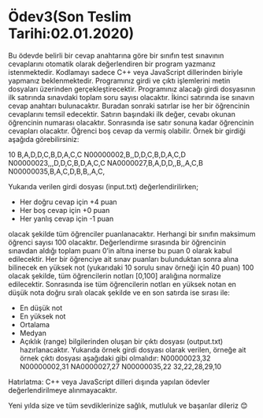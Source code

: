 # Ödev3(Son Teslim Tarihi:02.01.2020)
Bu ödevde belirli bir cevap anahtarına göre bir sınıfın test sınavının cevaplarını otomatik olarak değerlendiren bir program yazmanız istenmektedir. Kodlamayı sadece C++ veya JavaScript dillerinden biriyle yapmanız beklenmektedir. Programınız girdi ve çıktı işlemlerini metin dosyaları üzerinden gerçekleştirecektir. 
Programınız alacağı girdi dosyasının ilk satırında sınavdaki toplam soru sayısı olacaktır. İkinci satırında ise sınavın cevap anahtarı bulunacaktır. Buradan sonraki satırlar ise her bir öğrencinin cevaplarını temsil edecektir. Satırın başındaki ilk değer, cevabı okunan öğrencinin numarası olacaktır. Sonrasında ise satır sonuna kadar öğrencinin cevapları olacaktır. Öğrenci boş cevap da vermiş olabilir. Örnek bir girdiği aşağıda görebilirsiniz:

10
B,A,D,D,C,B,D,A,C,C
N00000002,B,,D,D,C,B,D,A,C,D
N00000023,,,D,D,C,B,D,A,C,C
NA0000027,B,A,D,D,,B,,A,C,B
N00000035,B,A,C,D,B,B,,A,C,

Yukarıda verilen girdi dosyası (input.txt) değerlendirilirken;
-	Her doğru cevap için +4 puan
-	Her boş cevap için +0 puan
-	Her yanlış cevap için -1 puan

olacak şekilde tüm öğrenciler puanlanacaktır. Herhangi bir sınıfın maksimum öğrenci sayısı 100 olacaktır. Değerlendirme sırasında bir öğrencinin sınavdan aldığı toplam puanı 0’in altına inerse bu puan 0 olarak kabul edilecektir. Her bir öğrenciye ait sınav puanları bulunduktan sonra alına bilinecek en yüksek not (yukarıdaki 10 sorulu sınav örneği için 40 puan) 100 olacak şekilde, tüm öğrencilerin notları [0,100] aralığına normalize edilecektir. Sonrasında ise tüm öğrencilerin notları en yüksek notan en düşük nota doğru sıralı olacak şekilde ve en son satırda ise sırası ile:

-	En düşük not
-	En yüksek not
-	Ortalama
-	Medyan
-	Açıklık (range)
bilgilerinden oluşan bir çıktı dosyası (output.txt) hazırlanacaktır. 
Yukarıda örnek girdi dosyası olarak verilen, örneğe ait örnek çıktı dosyası aşağıdaki gibi olmalıdır:
N00000023,32
N00000002,31
NA0000027,27
N00000035,22
32,22,28,29,10

Hatırlatma: C++ veya JavaScript dilleri dışında yapılan ödevler değerlendirilmeye alınmayacaktır.

Yeni yılda size ve tüm sevdiklerinize sağlık, mutluluk ve başarılar dileriz 😊
